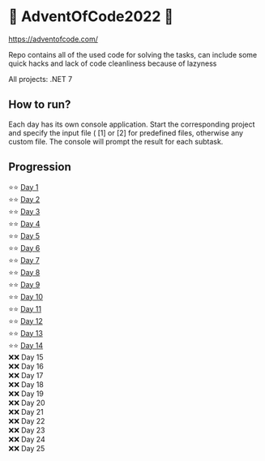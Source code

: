 # 🎄 AdventOfCode2022 🎄
https://adventofcode.com/

Repo contains all of the used code for solving the tasks, can include some quick hacks and lack of code cleanliness because of lazyness

All projects: .NET 7

## How to run?
Each day has its own console application. Start the corresponding project and specify the input file ( [1] or [2] for predefined files, 
otherwise any custom file. The console will prompt the result for each subtask. 

## Progression
:star::star: [Day  1](/AdventOfCode2022/Day01) \
:star::star: [Day  2](/AdventOfCode2022/Day02) \
:star::star: [Day  3](/AdventOfCode2022/Day03) \
:star::star: [Day  4](/AdventOfCode2022/Day04) \
:star::star: [Day  5](/AdventOfCode2022/Day05) \
:star::star: [Day  6](/AdventOfCode2022/Day06) \
:star::star: [Day  7](/AdventOfCode2022/Day07) \
:star::star: [Day  8](/AdventOfCode2022/Day08) \
:star::star: [Day  9](/AdventOfCode2022/Day09) \
:star::star: [Day 10](/AdventOfCode2022/Day10) \
:star::star: [Day 11](/AdventOfCode2022/Day11) \
:star::star: [Day 12](/AdventOfCode2022/Day12) \
:star::star: [Day 13](/AdventOfCode2022/Day13) \
:star::star: [Day 14](/AdventOfCode2022/Day14) \
:x::x: Day 15 \
:x::x: Day 16 \
:x::x: Day 17 \
:x::x: Day 18 \
:x::x: Day 19 \
:x::x: Day 20 \
:x::x: Day 21 \
:x::x: Day 22 \
:x::x: Day 23 \
:x::x: Day 24 \
:x::x: Day 25
